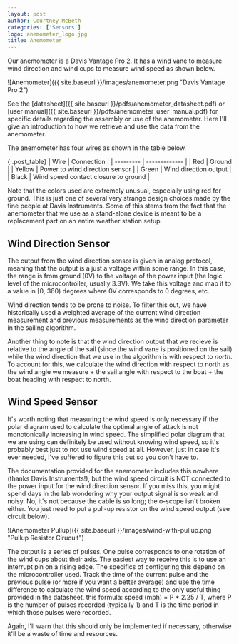 ```yaml
---
layout: post
author: Courtney McBeth
categories: ['Sensors']
logo: anemometer_logo.jpg
title: Anemometer
---
```


Our anemometer is a Davis Vantage Pro 2. It has a wind vane to measure wind direction and wind cups to measure wind speed as shown below.

![Anemometer]({{ site.baseurl }}/images/anemometer.png "Davis Vantage Pro 2")

See the [datasheet]({{ site.baseurl }}/pdfs/anemometer_datasheet.pdf) or [user manual]({{ site.baseurl }}/pdfs/anemometer_user_manual.pdf) for specific details regarding the assembly or use of the anemometer. Here I'll give an introduction to how we retrieve and use the data from the anemometer.

The anemometer has four wires as shown in the table below.

{:.post_table}
| Wire      | Connection    |
| --------- | ------------- |
| Red       | Ground        |
| Yellow    | Power to wind direction sensor |
| Green     | Wind direction output |
| Black     | Wind speed contact closure to ground |

Note that the colors used are extremely unusual, especially using red for ground. This is just one of several very strange design choices made by the fine people at Davis Instruments. Some of this stems from the fact that the anemometer that we use as a stand-alone device is meant to be a replacement part on an entire weather station setup.

## Wind Direction Sensor

The output from the wind direction sensor is given in analog protocol, meaning that the output is a just a voltage within some range. In this case, the range is from ground (0V) to the voltage of the power input (the logic level of the microcontroller, usually 3.3V). We take this voltage and map it to a value in [0, 360) degrees where 0V corresponds to 0 degrees, etc. 

Wind direction tends to be prone to noise. To filter this out, we have historically used a weighted average of the current wind direction measurement and previous measurements as the wind direction parameter in the sailing algorithm.

Another thing to note is that the wind direction output that we recieve is relative to the angle of the sail (since the wind vane is positioned on the sail) while the wind direction that we use in the algorithm is with respect to _north_. To account for this, we calculate the wind direction with respect to north as the wind angle we measure + the sail angle with respect to the boat + the boat heading with respect to north.

## Wind Speed Sensor

It's worth noting that measuring the wind speed is only necessary if the polar diagram used to calculate the optimal angle of attack is not monotonically increasing in wind speed. The simplified polar diagram that we are using can definitely be used without knowing wind speed, so it's probably best just to not use wind speed at all. However, just in case it's ever needed, I've suffered to figure this out so you don't have to.

The documentation provided for the anemometer includes this nowhere (thanks Davis Instruments!), but the wind speed circuit is NOT connected to the power input for the wind direction sensor. If you miss this, you might spend days in the lab wondering why your output signal is so weak and noisy. No, it's not because the cable is so long; the o-scope isn't broken either. You just need to put a pull-up resistor on the wind speed output (see circuit below). 

![Anemometer Pullup]({{ site.baseurl }}/images/wind-with-pullup.png "Pullup Resistor Cirucuit")

The output is a series of pulses. One pulse corresponds to one rotation of the wind cups about their axis. The easiest way to receive this is to use an interrupt pin on a rising edge. The specifics of configuring this depend on the microcontroller used. Track the time of the current pulse and the previous pulse (or more if you want a better average) and use the time difference to calculate the wind speed according to the only useful thing provided in the datasheet, this formula: speed (mph) = P * 2.25 / T, where P is the number of pulses recorded (typically 1) and T is the time period in which those pulses were recorded.

Again, I'll warn that this should only be implemented if necessary, otherwise it'll be a waste of time and resources.